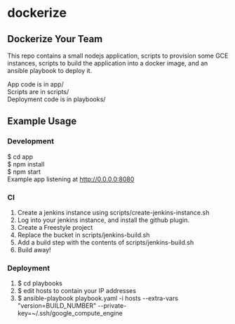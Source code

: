 # dockerize

## Dockerize Your Team

This repo contains a small nodejs application, scripts to provision some GCE instances,
scripts to build the application into a docker image, and an ansible playbook
to deploy it.

App code is in app/  
Scripts are in scripts/  
Deployment code is in playbooks/  


## Example Usage

### Development  
$ cd app  
$ npm install  
$ npm start  
Example app listening at http://0.0.0.0:8080

### CI
1. Create a jenkins instance using scripts/create-jenkins-instance.sh  
2. Log into your jenkins instance, and install the github plugin.  
3. Create a Freestyle project  
4. Replace the bucket in scripts/jenkins-build.sh
5. Add a build step with the contents of scripts/jenkins-build.sh  
6. Build away!  

### Deployment
1. $ cd playbooks  
2. $ edit hosts to contain your IP addresses
3. $ ansible-playbook playbook.yaml -i hosts --extra-vars "version=BUILD_NUMBER" --private-key=~/.ssh/google_compute_engine


